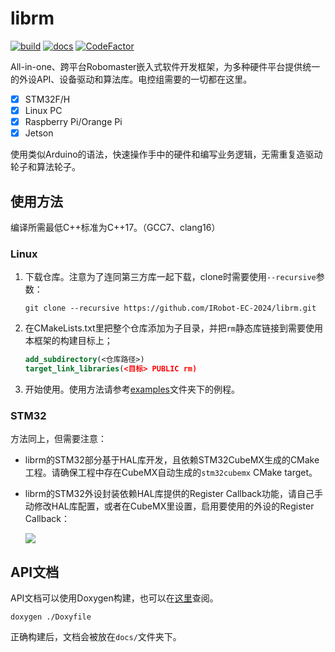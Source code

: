 # librm

[![build](https://github.com/IRobot-EC-2024/irobotEC/actions/workflows/build.yml/badge.svg)](https://github.com/IRobot-EC-2024/irobotEC/actions/workflows/build.yml)
[![docs](https://github.com/IRobot-EC-2024/irobotEC/actions/workflows/doxygen-gh-pages.yml/badge.svg)](https://github.com/IRobot-EC-2024/irobotEC/actions/workflows/doxygen-gh-pages.yml)
[![CodeFactor](https://www.codefactor.io/repository/github/irobot-ec-2024/irobotec/badge/develop)](https://www.codefactor.io/repository/github/irobot-ec-2024/irobotec/overview/develop)

All-in-one、跨平台Robomaster嵌入式软件开发框架，为多种硬件平台提供统一的外设API、设备驱动和算法库。电控组需要的一切都在这里。

- [x] STM32F/H
- [x] Linux PC
- [x] Raspberry Pi/Orange Pi
- [x] Jetson

使用类似Arduino的语法，快速操作手中的硬件和编写业务逻辑，无需重复造驱动轮子和算法轮子。

## 使用方法

编译所需最低C++标准为C++17。（GCC7、clang16）

### Linux

1. 下载仓库。注意为了连同第三方库一起下载，clone时需要使用`--recursive`参数：

    ```shell
    git clone --recursive https://github.com/IRobot-EC-2024/librm.git
    ```

2. 在CMakeLists.txt里把整个仓库添加为子目录，并把`rm`静态库链接到需要使用本框架的构建目标上；

    ```cmake
    add_subdirectory(<仓库路径>)
    target_link_libraries(<目标> PUBLIC rm)
    ```
3. 开始使用。使用方法请参考[examples](examples/)文件夹下的例程。

### STM32

方法同上，但需要注意：

- librm的STM32部分基于HAL库开发，且依赖STM32CubeMX生成的CMake工程。请确保工程中存在CubeMX自动生成的`stm32cubemx` CMake
target。

- librm的STM32外设封装依赖HAL库提供的Register Callback功能，请自己手动修改HAL库配置，或者在CubeMX里设置，启用要使用的外设的Register Callback：

    ![](https://github.com/user-attachments/assets/9f8c54ea-b56e-4ca6-bb5e-35744b5b5f54)

## API文档

API文档可以使用Doxygen构建，也可以在[这里](https://librm.xduirobot.cc/)查阅。

```shell
doxygen ./Doxyfile
```

正确构建后，文档会被放在`docs/`文件夹下。